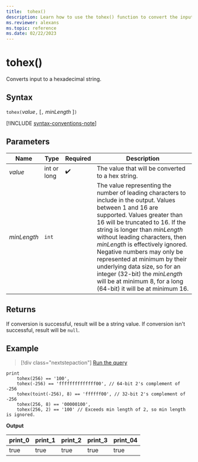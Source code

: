 ```yaml
---
title:  tohex()
description: Learn how to use the tohex() function to convert the input value to a hexadecimal string.
ms.reviewer: alexans
ms.topic: reference
ms.date: 02/22/2023
---
```

# tohex()

Converts input to a hexadecimal string.

## Syntax

`tohex(`*value*`,` [`,` *minLength* ]`)`

[!INCLUDE [syntax-conventions-note](../../includes/syntax-conventions-note.md)]

## Parameters

| Name | Type | Required | Description |
|--|--|--|--|
| *value* | int or long |  :heavy_check_mark: | The value that will be converted to a hex string.|
| *minLength* | `int` | | The value representing the number of leading characters to include in the output.  Values between 1 and 16 are supported. Values greater than 16 will be truncated to 16. If the string is longer than *minLength* without leading characters, then *minLength* is effectively ignored. Negative numbers may only be represented at minimum by their underlying data size, so for an integer (32-bit) the *minLength* will be at minimum 8, for a long (64-bit) it will be at minimum 16.|

## Returns

If conversion is successful, result will be a string value.
If conversion isn't successful, result will be `null`.

## Example

> [!div class="nextstepaction"]
> <a href="https://dataexplorer.azure.com/clusters/help/databases/Samples?query=H4sIAAAAAAAAA42PsQ7CMAxEdyT+4baAlNIQoGLpyI/Qum2kJqkaD/18EhAliIXb7Ds/29NsHG83iGI/0LLTl2qPuoY4KiVk7hSr1X0p5VCWqM7F3TC0CGi8nUay5Bi+QxrMQezjzhdO4poj36iT/hMVyxWhkn6ufib056WEvy0NURtgjcNIruchsbVE8HnPBJje+ZnawwOAcjs/JwEAAA==" target="_blank">Run the query</a>

```kusto
print
    tohex(256) == '100',
    tohex(-256) == 'ffffffffffffff00', // 64-bit 2's complement of -256
    tohex(toint(-256), 8) == 'ffffff00', // 32-bit 2's complement of -256
    tohex(256, 8) == '00000100',
    tohex(256, 2) == '100' // Exceeds min length of 2, so min length is ignored.
```

**Output**

|print_0|print_1|print_2|print_3|print_04|
|--|--|--|--|--|
|true|true|true|true|true|
